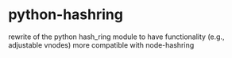 python-hashring
===============

rewrite of the python hash_ring module to have functionality (e.g., adjustable vnodes) more compatible with node-hashring
